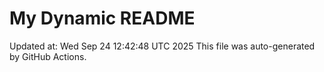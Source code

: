 # My Dynamic README
Updated at: Wed Sep 24 12:42:48 UTC 2025
This file was auto-generated by GitHub Actions.
